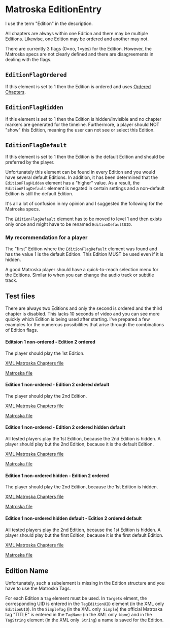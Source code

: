 # Matroska EditionEntry
I use the term "Edition" in the description.

All chapters are always within one Edition and there may be multiple Editions. Likewise, one Edition may be ordered and another may not.

There are currently 3 flags (0=no, 1=yes) for the Edition. However, the Matroska specs are not clearly defined and there are disagreements in dealing with the flags.

## `EditionFlagOrdered`
If this element is set to 1 then the Edition is ordered and uses [Ordered Chapters](OrderedChapters.md).

## `EditionFlagHidden`
If this element is set to 1 then the Edition is hidden/invisible and no chapter markers are generated for the timeline. Furthermore, a player should NOT "show" this Edition, meaning the user can not see or select this Edition.

## `EditionFlagDefault`
If this element is set to 1 then the Edition is
the default Edition and should be preferred by the player.

Unfortunately this element can be found in every Edition and you would have several default Editions. In addition, it has been determined that the `EditionFlagHidden` element has a "higher" value. As a result, the `EditionFlagDefault` element is negated in certain settings and a non-default Edition is still the default Edition.

It's all a lot of confusion in my opinion and I suggested the following for the Matroska specs.

The `EditionFlagDefault` element has to be moved to level 1 and then exists only once and might have to be renamed `EditionDefaultUID`.

### My recommendation for a player
The "first" Edition where the `EditionFlagDefault` element was found and has the value 1 is the default Edition. This Edition MUST be used even if it is hidden.

A good Matroska player should have a quick-to-reach selection menu for the Editions. Similar to when you can change the audio track or subtitle track.

## Test files
There are always two Editions and only the second is ordered and the third chapter is disabled. This lacks 10 seconds of video and you can see more quickly which Edition is being used after starting. I've prepared a few examples for the numerous possibilities that arise through the combinations of Edition flags.

#### Editsion 1 non-ordered - Edition 2 ordered
The player should play the 1st Edition.

[XML Matroska Chapters file](/files/EditionEntry/E1nonOrdered-E2Ordered.xml)

[Matroska file](/files/EditionEntry/E1nonOrdered-E2Ordered.mkv)

#### Edition 1 non-ordered - Edition 2 ordered default
The player should play the 2nd Edition.

[XML Matroska Chapters file](/files/EditionEntry/E1nonOrdered-E2OrderedDefault.xml)

[Matroska file](/files/EditionEntry/E1nonOrdered-E2OrderedDefault.mkv)

#### Edition 1 non-ordered - Edition 2 ordered hidden default
All tested players play the 1st Edition, because the 2nd Edition is hidden. A player should play but the 2nd Edition, because it is the default Edition.

[XML Matroska Chapters file](/files/EditionEntry/E1nonOrdered-E2OrderedHiddenDefault.xml)

[Matroska file](/files/EditionEntry/E1nonOrdered-E2OrderedHiddenDefault.mkv)

#### Edition 1 non-ordered hidden - Edition 2 ordered
The player should play the 2nd Edition, because the 1st Edition is hidden.

[XML Matroska Chapters file](/files/EditionEntry/E1nonOrderedHidden-E2Ordered.xml)

[Matroska file](/files/EditionEntry/E1nonOrderedHidden-E2Ordered.mkv)

#### Edition 1 non-ordered hidden default - Edition 2 ordered default
All tested players play the 2nd Edition, because the 1st Edition is hidden. A player should play but the first Edition, because it is the first default Edition.

[XML Matroska Chapters file](/files/EditionEntry/E1nonOrderedHiddenDefault-E2OrderedDefault.xml)

[Matroska file](/files/EditionEntry/E1nonOrderedHiddenDefault-E2OrderedDefault.mkv)

## Edition Name
Unfortunately, such a subelement is missing in the Edition structure and you have to use the Matroska Tags.

For each Edition a `Tag` element must be used. In `Targets` elment, the corresponding UID is entered in the `TagEditionUID` element (in the XML only `EditionUID`). In the `SimpleTag` (in the XML only` Simple`) the official Matroska tag "TITLE" is entered in the `TagName` (in the XML only` Name`) and in the `TagString` element (in the XML only` String`) a name is saved for the Edition.
